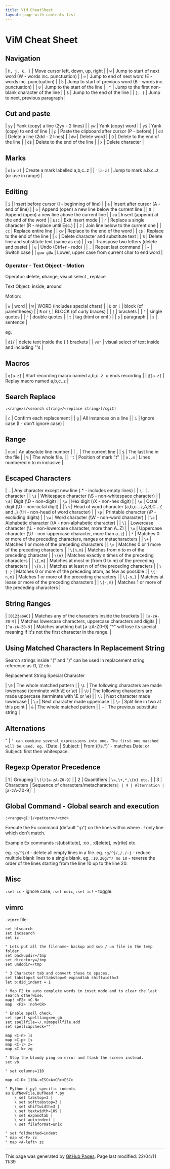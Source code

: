 ```yaml
---
title: ViM CheatSheet
layout: page-with-contents-list
---
```


# ViM Cheat Sheet

## Navigation

| `h, j, k, l` | Move cursor left, down, up, right |
| `w` | Jump to start of next word (W - words inc. punctuation) |
| `e` | Jump to end of next word (E - words inc. punctuation) |
| `b` | Jump to start of previous word (B - words inc. punctuation) |
| `0` | Jump to the start of the line |
| `^` | Jump to the first non-blank character of the line |
| `$` | Jump to the end of the line |
| `}, {` | Jump to next, previous paragraph |

## Cut and paste

| `yy` | Yank (copy) a line (2yy - 2 lines) |
| `yw` | Yank (copy) word |
| `y$` | Yank (copy) to end of line |
| `p` | Paste the clipboard after cursor (P - before) |
| `dd` | Delete a line (2dd - 2 lines) |
| `dw` | Delete word |
| `D` | Delete to the end of the line |
| `d$` | Delete to the end of the line |
| `x` | Delete character |

## Marks

| `m[a-z]` | Create a mark labelled a,b,c..z |
| `'[a-z]` | Jump to mark a.b.c..z (or use in range) |

## Editing

| `i` | Insert before cursor (I - beginning of line) |
| `a` | Insert after cursor (A - end of line) |
| `o` | Append (open) a new line below the current line |
| `O` | Append (open) a new line above the current line |
| `ea` | Insert (append) at the end of the word |
| `Esc` | Exit insert mode |
| `r` | Replace a single character (R - replace until Esc.) |
| `J` | Join line below to the current one |
| `cc` | Replace entire line |
| `cw` | Replace to the end of the word |
| `c$` | Replace to the end of the line |
| `s` | Delete character and substitute text |
| `S` | Delete line and substitute text (same as cc) |
| `xp` | Transpose two letters (delete and paste) |
| `u` | Undo (Ctrl+r - redo) |
| `.` | Repeat last command |
| `~` | Switch case |
| `guw gUw` | Lower, upper case from current char to end word |

### Operator - Text Object - Motion

Operator: **d**elete, **c**hange, **v**isual select , **r**eplace

Text Object: **i**nside, **a**round

Motion:

| `w` | word |
| `W` | WORD (includes special chars) |
| `b` or `(` | block (of parentheses) |
| `B` or `{` | BLOCK (of curly braces) |
| `[` | brackets |
| `'` | single quotes |
| `"` | double quotes |
| `t` | tag (html or xml <tag></tag>) |
| `p` | paragraph |
| `s` | sentence |

eg.

| `di{` | delete text inside the { } brackets |
| `vo"` | visual select of text inside and including "'s |

## Macros

| `q[a-z]` | Start recording macro named a,b,c..z. q ends recording |
| `@[a-z]` | Replay macro named a,b,c..z |

## Search Replace

`:<range>s/<search string>/<replace string>[/cgiI]`

| `c` | Confirm each replacement |
| `g` | All instances on a line |
| `i` | Ignore case (I - don't ignore case) |

## Range

| `num` | An absolute line number |
| `.` | The current line |
| `$` | The last line in the file |
| `%` | The whole file. |
| `'t` | Position of mark "t" |
| `n..m` | Lines numbered n to m inclusive |

## Escaped Characters

| `.` | Any character except new line (.* - includes empty lines) |
| `\.` | . character |
| `\s` | Whitespace character (\S - non-whitespace character) |
| `\d` | Digit (\D - non-digit) |
| `\x` | Hex digit (\X - non-hex digit) |
| `\o` | Octal digit (\O - non-octal digit) |
| `\h` | Head of word character (a,b,c...z,A,B,C...Z and _) (\H - non-head of word character) |
| `\p` | Printable character (\P - excluding digits) |
| `\w` | Word character (\W - non-word character) |
| `\a` | Alphabetic character (\A - non-alphabetic character) |
| `\l` | Lowercase character (\L - non-lowercase character, more than A..Z) |
| `\u` | Uppercase character (\U - non-uppercase character, more than a..z) |
| `*` | Matches 0 or more of the preceding characters, ranges or metacharacters |
| `\+` | Matches 1 or more of the preceding characters |
| `\=` | Matches 0 or 1 more of the preceding characters |
| `\{n,m}` | Matches from n to m of the preceding character |
| `\{n}` | Matches exactly n times of the preceding characters |
| `\{,m}` | Matches at most m (from 0 to m) of the preceding characters |
| `\{n,}` | Matches at least n of of the preceding characters |
| `\{-}` | Matches 0 or more of the preceding atom, as few as possible |
| `\{-n,m}` | Matches 1 or more of the preceding characters |
| `\{-n,}` | Matches at lease or more of the preceding characters |
| `\{-,m}` | Matches 1 or more of the preceding characters |

## String Ranges

| `[0123abAC]` | Matches any of the characters inside the brackets |
| `[a-zA-Z0-9]` | Matches lowercase characters, uppercase characters and digits |
| `[^a-zA-Z0-9]` | Matches anything but [a-zA-Z0-9] "^" will lose its special meaning if it's not the first character in the range. |

## Using Matched Characters In Replacement String

Search strings inside "\(" and "\)" can be used in replacement string reference as \1, \2 etc

Replacement String Special Character

| `\0` | The whole matched pattern |
| `\L` | The following characters are made lowercase (terminate with \E or \e) |
| `\U` | The following characters are made uppercase (terminate with \E or \e) |
| `\l` | Next character made lowercase |
| `\u` | Next character made uppercase |
| `\r` | Split line in two at this point |
| `&` | The whole matched pattern |
| `~` | The previous substitute string |

## Alternations

" | `" can combine several expressions into one. The first one matched will be used.
eg. `\(Date: | Subject: | From:\)\(\s.*\)` - matches Date: or Subject: first then whitespace.

## Regexp Operator Precedence

| 1 | Grouping | `\(\)[a-zA-Z0-9]` |
| 2 | Quantifiers | `\=,\+,*,\{n} etc.` |
| 3 | Characters | Sequence of characters/metacharacters` |
| 4 | Alternation | `[a-zA-Z0-9]` |

## Global Command - Global search and execution

`:<range>g[!]/<pattern>/<cmd>`

Execute the Ex command <cmd> (default ":p") on the lines within <range> where <pattern matches >. !<pattern> only line which don't match.

Example Ex commands :s[ubstitute], :co , :d[elete], :w[rite] etc.

eg. `:g/^$/d` - delete all empty lines in a file.
eg. `:g/^$/,/./-j` - reduce multiple blank lines to a single blank.
eg. `:10,20g/^/ mo 10` - reverse the order of the lines starting from the line 10 up to the line 20.

## Misc

`:set ic` - ignore case, `:set noic`, `:set ic!` - toggle.

## vimrc

`.vimrc` file:
```vim
set hlsearch
set incsearch
set ic

" Lets put all the filename~ backup and swp / un file in the temp folder.
set backupdir=/tmp
set directory=/tmp
set undodir=/tmp

" 3 Character tab and convert these to spaces.
set tabstop=3 softtabstop=0 expandtab shiftwidth=3
let b:did_indent = 1

" Map F2 to auto complete words in inset mode and to clear the last search otherwise.
map! <F2> <C-N>
map  <F2> :noh<CR>

" Enable spell check.
set spell spelllang=en_gb
set spellfile=~/.vimspellfile.add
set spellcapcheck=""

map <C-n> ]s
map <C-p> [s
map <C-l> z=
map <C-k> zg

" Stop the bloody ping on error and flash the screen instead.
set vb

" set columns=110

map <C-D> 110A-<ESC>A<CR><ESC>

" Python (.py) specific indents
au BufNewFile,BufRead *.py
    \ set tabstop=3 |
    \ set softtabstop=3 |
    \ set shiftwidth=3 |
    \ set textwidth=109 |
    \ set expandtab |
    \ set autoindent |
    \ set fileformat=unix

" set foldmethod=indent
" map <C-F> zc
" map <A-left> zc
```

<hr>
<p class="pagedate">This page was generated by <a href=".">GitHub Pages</a>.  Page last modified: 22/04/11 11:39</p>
